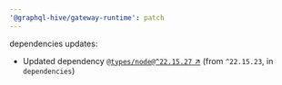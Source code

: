 ```yaml
---
'@graphql-hive/gateway-runtime': patch
---
```


dependencies updates: 

- Updated dependency [`@types/node@^22.15.27` ↗︎](https://www.npmjs.com/package/@types/node/v/22.15.27) (from `^22.15.23`, in `dependencies`)
